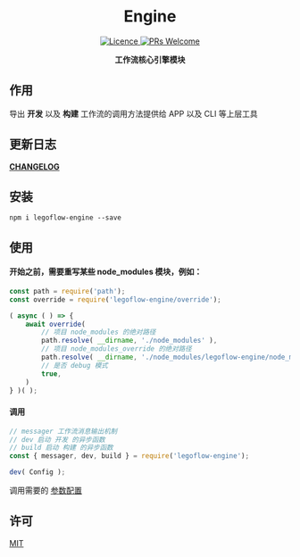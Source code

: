 <h1 align="center"> Engine </h1>

<p align="center">
    <a href="https://opensource.org/licenses/MIT">
        <img alt="Licence" src="https://img.shields.io/badge/license-MIT-green.svg" />
    </a>
    <a href="">
        <img alt="PRs Welcome" src="https://img.shields.io/badge/PRs-welcome-green.svg" />
    </a>
</p>

<p align="center">
    <strong>工作流核心引擎模块</strong>
</p>

## 作用

导出 **开发** 以及 **构建** 工作流的调用方法提供给 APP 以及 CLI 等上层工具

## 更新日志

**[CHANGELOG](./CHANGELOG.md)**

## 安装

```
npm i legoflow-engine --save
```

## 使用

#### 开始之前，需要重写某些 node_modules 模块，例如：

```js
const path = require('path');
const override = require('legoflow-engine/override');

( async ( ) => {
    await override(
        // 项目 node_modules 的绝对路径
        path.resolve( __dirname, './node_modules' ),
        // 项目 node_modules_override 的绝对路径
        path.resolve( __dirname, './node_modules/legoflow-engine/node_modules_override' ),
        // 是否 debug 模式
        true,
    )
} )( );
```

#### 调用

```js
// messager 工作流消息输出机制
// dev 启动 开发 的异步函数
// build 启动 构建 的异步函数
const { messager, dev, build } = require('legoflow-engine');

dev( Config );
```

调用需要的 [参数配置](https://legoflow.com/wiki/config.html)

## 许可

[MIT](./LICENSE)
